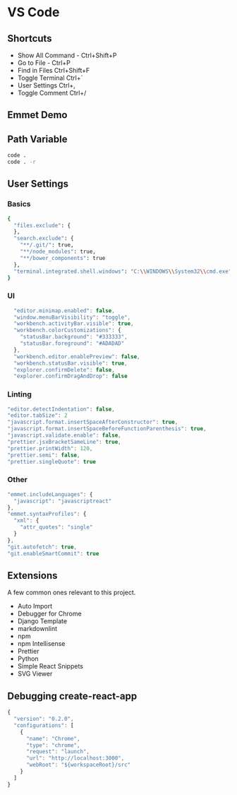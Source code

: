 # VS Code

## Shortcuts

- Show All Command - Ctrl+Shift+P
- Go to File - Ctrl+P
- Find in Files Ctrl+Shift+F
- Toggle Terminal Ctrl+`
- User Settings Ctrl+,
- Toggle Comment Ctrl+/

## Emmet Demo

## Path Variable

```bash
code .
code . -r
```

## User Settings

### Basics

```bash
{
  "files.exclude": {
  },
  "search.exclude": {
    "**/.git/": true,
    "**/node_modules": true,
    "**/bower_components": true
  },
  "terminal.integrated.shell.windows": "C:\\WINDOWS\\System32\\cmd.exe",
}
```

### UI

```js
  "editor.minimap.enabled": false,
  "window.menuBarVisibility": "toggle",
  "workbench.activityBar.visible": true,
  "workbench.colorCustomizations": {
    "statusBar.background": "#333333",
    "statusBar.foreground": "#ADADAD"
  },
  "workbench.editor.enablePreview": false,
  "workbench.statusBar.visible": true,
  "explorer.confirmDelete": false,
  "explorer.confirmDragAndDrop": false
```

### Linting

```js
"editor.detectIndentation": false,
"editor.tabSize": 2
"javascript.format.insertSpaceAfterConstructor": true,
"javascript.format.insertSpaceBeforeFunctionParenthesis": true,
"javascript.validate.enable": false,
"prettier.jsxBracketSameLine": true,
"prettier.printWidth": 120,
"prettier.semi": false,
"prettier.singleQuote": true
```

### Other

```js
"emmet.includeLanguages": {
  "javascript": "javascriptreact"
},
"emmet.syntaxProfiles": {
  "xml": {
    "attr_quotes": "single"
  }
},
"git.autofetch": true,
"git.enableSmartCommit": true
```

## Extensions

A few common ones relevant to this project.

- Auto Import
- Debugger for Chrome
- Django Template
- markdownlint
- npm
- npm Intellisense
- Prettier
- Python
- Simple React Snippets
- SVG Viewer

## Debugging create-react-app

```js
{
  "version": "0.2.0",
  "configurations": [
    {
      "name": "Chrome",
      "type": "chrome",
      "request": "launch",
      "url": "http://localhost:3000",
      "webRoot": "${workspaceRoot}/src"
    }
  ]
}
```
